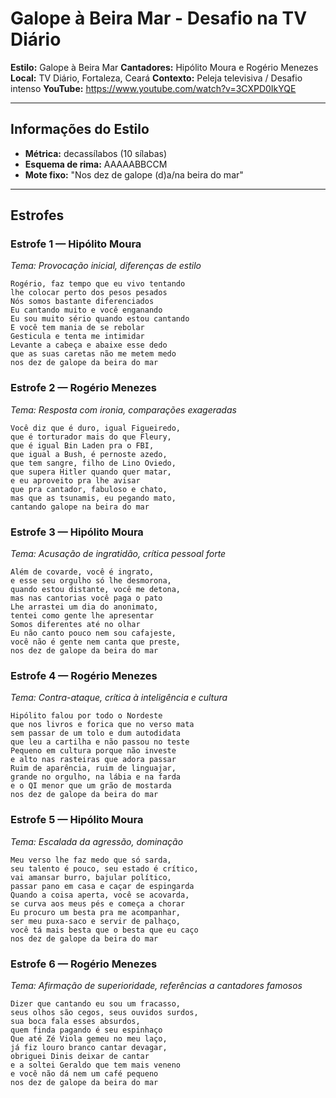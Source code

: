 # Galope à Beira Mar - Desafio na TV Diário

**Estilo:** Galope à Beira Mar
**Cantadores:** Hipólito Moura e Rogério Menezes
**Local:** TV Diário, Fortaleza, Ceará
**Contexto:** Peleja televisiva / Desafio intenso
**YouTube:** https://www.youtube.com/watch?v=3CXPD0IkYQE

---

## Informações do Estilo

- **Métrica:** decassílabos (10 sílabas)
- **Esquema de rima:** AAAAABBCCM
- **Mote fixo:** "Nos dez de galope (d)a/na beira do mar"

---

## Estrofes

### Estrofe 1 — Hipólito Moura

_Tema: Provocação inicial, diferenças de estilo_

```
Rogério, faz tempo que eu vivo tentando
lhe colocar perto dos pesos pesados
Nós somos bastante diferenciados
Eu cantando muito e você enganando
Eu sou muito sério quando estou cantando
E você tem mania de se rebolar
Gesticula e tenta me intimidar
Levante a cabeça e abaixe esse dedo
que as suas caretas não me metem medo
nos dez de galope da beira do mar
```

### Estrofe 2 — Rogério Menezes

_Tema: Resposta com ironia, comparações exageradas_

```
Você diz que é duro, igual Figueiredo,
que é torturador mais do que Fleury,
que é igual Bin Laden pra o FBI,
que igual a Bush, é pernoste azedo,
que tem sangre, filho de Lino Oviedo,
que supera Hitler quando quer matar,
e eu aproveito pra lhe avisar
que pra cantador, fabuloso e chato,
mas que as tsunamis, eu pegando mato,
cantando galope na beira do mar
```

### Estrofe 3 — Hipólito Moura

_Tema: Acusação de ingratidão, crítica pessoal forte_

```
Além de covarde, você é ingrato,
e esse seu orgulho só lhe desmorona,
quando estou distante, você me detona,
mas nas cantorias você paga o pato
Lhe arrastei um dia do anonimato,
tentei como gente lhe apresentar
Somos diferentes até no olhar
Eu não canto pouco nem sou cafajeste,
você não é gente nem canta que preste,
nos dez de galope da beira do mar
```

### Estrofe 4 — Rogério Menezes

_Tema: Contra-ataque, crítica à inteligência e cultura_

```
Hipólito falou por todo o Nordeste
que nos livros e forica que no verso mata
sem passar de um tolo e dum autodidata
que leu a cartilha e não passou no teste
Pequeno em cultura porque não investe
e alto nas rasteiras que adora passar
Ruim de aparência, ruim de linguajar,
grande no orgulho, na lábia e na farda
e o QI menor que um grão de mostarda
nos dez de galope da beira do mar
```

### Estrofe 5 — Hipólito Moura

_Tema: Escalada da agressão, dominação_

```
Meu verso lhe faz medo que só sarda,
seu talento é pouco, seu estado é crítico,
vai amansar burro, bajular político,
passar pano em casa e caçar de espingarda
Quando a coisa aperta, você se acovarda,
se curva aos meus pés e começa a chorar
Eu procuro um besta pra me acompanhar,
ser meu puxa-saco e servir de palhaço,
você tá mais besta que o besta que eu caço
nos dez de galope da beira do mar
```

### Estrofe 6 — Rogério Menezes

_Tema: Afirmação de superioridade, referências a cantadores famosos_

```
Dizer que cantando eu sou um fracasso,
seus olhos são cegos, seus ouvidos surdos,
sua boca fala esses absurdos,
quem finda pagando é seu espinhaço
Que até Zé Viola gemeu no meu laço,
já fiz louro branco cantar devagar,
obriguei Dinis deixar de cantar
e a soltei Geraldo que tem mais veneno
e você não dá nem um café pequeno
nos dez de galope da beira do mar
```

